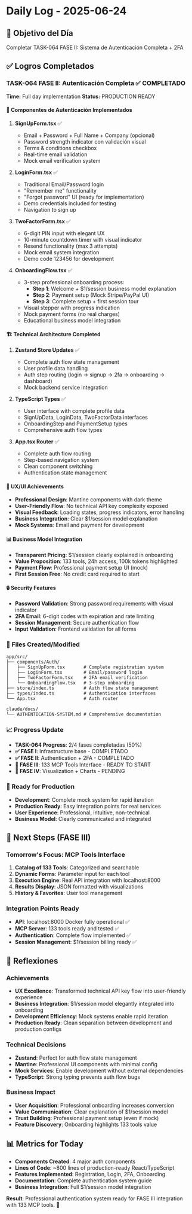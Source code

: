 # Daily Log - 2025-06-24

## 🎯 Objetivo del Día
Completar TASK-064 FASE II: Sistema de Autenticación Completa + 2FA

## ✅ Logros Completados

### TASK-064 FASE II: Autenticación Completa ✅ COMPLETADO
**Time:** Full day implementation
**Status:** PRODUCTION READY

#### 🔐 Componentes de Autenticación Implementados
1. **SignUpForm.tsx** ✅
   - Email + Password + Full Name + Company (opcional)
   - Password strength indicator con validación visual
   - Terms & conditions checkbox
   - Real-time email validation
   - Mock email verification system

2. **LoginForm.tsx** ✅ 
   - Traditional Email/Password login
   - "Remember me" functionality
   - "Forgot password" UI (ready for implementation)
   - Demo credentials included for testing
   - Navigation to sign up

3. **TwoFactorForm.tsx** ✅
   - 6-digit PIN input with elegant UX
   - 10-minute countdown timer with visual indicator
   - Resend functionality (max 3 attempts)
   - Mock email system integration
   - Demo code 123456 for development

4. **OnboardingFlow.tsx** ✅
   - 3-step professional onboarding process:
     - **Step 1**: Welcome + $1/session business model explanation
     - **Step 2**: Payment setup (Mock Stripe/PayPal UI)
     - **Step 3**: Complete setup + first session tour
   - Visual stepper with progress indication
   - Mock payment forms (no real charges)
   - Educational business model integration

#### 🏗️ Technical Architecture Completed
1. **Zustand Store Updates** ✅
   - Complete auth flow state management
   - User profile data handling
   - Auth step routing (login → signup → 2fa → onboarding → dashboard)
   - Mock backend service integration

2. **TypeScript Types** ✅
   - User interface with complete profile data
   - SignUpData, LoginData, TwoFactorData interfaces
   - OnboardingStep and PaymentSetup types
   - Comprehensive auth flow types

3. **App.tsx Router** ✅
   - Complete auth flow routing
   - Step-based navigation system
   - Clean component switching
   - Authentication state management

#### 🎨 UX/UI Achievements
- **Professional Design**: Mantine components with dark theme
- **User-Friendly Flow**: No technical API key complexity exposed
- **Visual Feedback**: Loading states, progress indicators, error handling
- **Business Integration**: Clear $1/session model explanation
- **Mock Systems**: Email and payment for development

#### 📊 Business Model Integration
- **Transparent Pricing**: $1/session clearly explained in onboarding
- **Value Proposition**: 133 tools, 24h access, 100k tokens highlighted
- **Payment Flow**: Professional payment setup UI (mock)
- **First Session Free**: No credit card required to start

#### 🔒 Security Features
- **Password Validation**: Strong password requirements with visual indicator
- **2FA Email**: 6-digit codes with expiration and rate limiting
- **Session Management**: Secure authentication flow
- **Input Validation**: Frontend validation for all forms

### 📁 Files Created/Modified
```
app/src/
├── components/Auth/
│   ├── SignUpForm.tsx       # Complete registration system
│   ├── LoginForm.tsx        # Email/password login  
│   ├── TwoFactorForm.tsx    # 2FA email verification
│   └── OnboardingFlow.tsx   # 3-step onboarding
├── store/index.ts           # Auth flow state management
├── types/index.ts           # Authentication interfaces
└── App.tsx                  # Auth router

claude/docs/
└── AUTHENTICATION-SYSTEM.md # Comprehensive documentation
```

### 📈 Progress Update
- **TASK-064 Progress**: 2/4 fases completadas (50%)
- **✅ FASE I**: Infrastructure base - COMPLETADO
- **✅ FASE II**: Authentication + 2FA - COMPLETADO  
- **🔄 FASE III**: 133 MCP Tools Interface - READY TO START
- **🔄 FASE IV**: Visualization + Charts - PENDING

### 🚀 Ready for Production
- **Development**: Complete mock system for rapid iteration
- **Production Ready**: Easy integration points for real services
- **User Experience**: Professional, intuitive, non-technical
- **Business Model**: Clearly communicated and integrated

## 🔄 Next Steps (FASE III)

### Tomorrow's Focus: MCP Tools Interface
1. **Catalog of 133 Tools**: Categorized and searchable
2. **Dynamic Forms**: Parameter input for each tool
3. **Execution Engine**: Real API integration with localhost:8000
4. **Results Display**: JSON formatted with visualizations
5. **History & Favorites**: User tool management

### Integration Points Ready
- **API**: localhost:8000 Docker fully operational ✅
- **MCP Server**: 133 tools ready and tested ✅
- **Authentication**: Complete flow implemented ✅
- **Session Management**: $1/session billing ready ✅

## 💭 Reflexiones

### Achievements
- **UX Excellence**: Transformed technical API key flow into user-friendly experience
- **Business Integration**: $1/session model elegantly integrated into onboarding
- **Development Efficiency**: Mock systems enable rapid iteration
- **Production Ready**: Clean separation between development and production configs

### Technical Decisions
- **Zustand**: Perfect for auth flow state management
- **Mantine**: Professional UI components with minimal config
- **Mock Services**: Enable development without external dependencies
- **TypeScript**: Strong typing prevents auth flow bugs

### Business Impact
- **User Acquisition**: Professional onboarding increases conversion
- **Value Communication**: Clear explanation of $1/session model
- **Trust Building**: Professional payment setup (even if mock)
- **Feature Discovery**: Onboarding highlights 133 tools value

## 📊 Metrics for Today
- **Components Created**: 4 major auth components
- **Lines of Code**: ~800 lines of production-ready React/TypeScript
- **Features Implemented**: Registration, Login, 2FA, Onboarding
- **Documentation**: Complete authentication system guide
- **Business Integration**: Full $1/session model integration

**Result**: Professional authentication system ready for FASE III integration with 133 MCP tools. 🚀 
